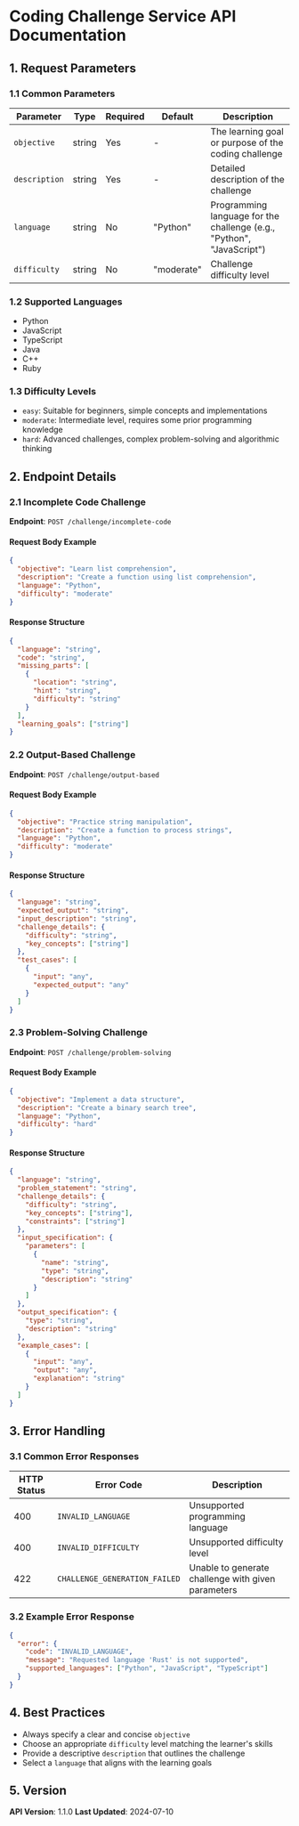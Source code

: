 # Coding Challenge Service API Documentation

## 1. Request Parameters

### 1.1 Common Parameters

| Parameter     | Type   | Required | Default    | Description                                                           |
| ------------- | ------ | -------- | ---------- | --------------------------------------------------------------------- |
| `objective`   | string | Yes      | -          | The learning goal or purpose of the coding challenge                  |
| `description` | string | Yes      | -          | Detailed description of the challenge                                 |
| `language`    | string | No       | "Python"   | Programming language for the challenge (e.g., "Python", "JavaScript") |
| `difficulty`  | string | No       | "moderate" | Challenge difficulty level                                            |

### 1.2 Supported Languages

- Python
- JavaScript
- TypeScript
- Java
- C++
- Ruby

### 1.3 Difficulty Levels

- `easy`: Suitable for beginners, simple concepts and implementations
- `moderate`: Intermediate level, requires some prior programming knowledge
- `hard`: Advanced challenges, complex problem-solving and algorithmic thinking

## 2. Endpoint Details

### 2.1 Incomplete Code Challenge

**Endpoint**: `POST /challenge/incomplete-code`

#### Request Body Example

```json
{
  "objective": "Learn list comprehension",
  "description": "Create a function using list comprehension",
  "language": "Python",
  "difficulty": "moderate"
}
```

#### Response Structure

```json
{
  "language": "string",
  "code": "string",
  "missing_parts": [
    {
      "location": "string",
      "hint": "string",
      "difficulty": "string"
    }
  ],
  "learning_goals": ["string"]
}
```

### 2.2 Output-Based Challenge

**Endpoint**: `POST /challenge/output-based`

#### Request Body Example

```json
{
  "objective": "Practice string manipulation",
  "description": "Create a function to process strings",
  "language": "Python",
  "difficulty": "moderate"
}
```

#### Response Structure

```json
{
  "language": "string",
  "expected_output": "string",
  "input_description": "string",
  "challenge_details": {
    "difficulty": "string",
    "key_concepts": ["string"]
  },
  "test_cases": [
    {
      "input": "any",
      "expected_output": "any"
    }
  ]
}
```

### 2.3 Problem-Solving Challenge

**Endpoint**: `POST /challenge/problem-solving`

#### Request Body Example

```json
{
  "objective": "Implement a data structure",
  "description": "Create a binary search tree",
  "language": "Python",
  "difficulty": "hard"
}
```

#### Response Structure

```json
{
  "language": "string",
  "problem_statement": "string",
  "challenge_details": {
    "difficulty": "string",
    "key_concepts": ["string"],
    "constraints": ["string"]
  },
  "input_specification": {
    "parameters": [
      {
        "name": "string",
        "type": "string",
        "description": "string"
      }
    ]
  },
  "output_specification": {
    "type": "string",
    "description": "string"
  },
  "example_cases": [
    {
      "input": "any",
      "output": "any",
      "explanation": "string"
    }
  ]
}
```

## 3. Error Handling

### 3.1 Common Error Responses

| HTTP Status | Error Code                    | Description                                        |
| ----------- | ----------------------------- | -------------------------------------------------- |
| 400         | `INVALID_LANGUAGE`            | Unsupported programming language                   |
| 400         | `INVALID_DIFFICULTY`          | Unsupported difficulty level                       |
| 422         | `CHALLENGE_GENERATION_FAILED` | Unable to generate challenge with given parameters |

### 3.2 Example Error Response

```json
{
  "error": {
    "code": "INVALID_LANGUAGE",
    "message": "Requested language 'Rust' is not supported",
    "supported_languages": ["Python", "JavaScript", "TypeScript"]
  }
}
```

## 4. Best Practices

- Always specify a clear and concise `objective`
- Choose an appropriate `difficulty` level matching the learner's skills
- Provide a descriptive `description` that outlines the challenge
- Select a `language` that aligns with the learning goals

## 5. Version

**API Version**: 1.1.0
**Last Updated**: 2024-07-10
